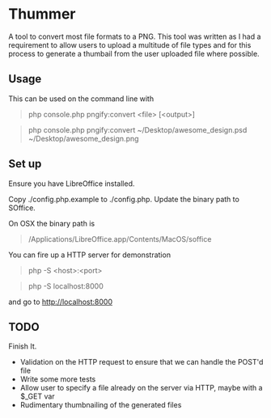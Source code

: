 # Thummer

A tool to convert most file formats to a PNG. This tool was written as I had a requirement
to allow users to upload a multitude of file types and for this process to generate a thumbail
from the user uploaded file where possible.

## Usage

This can be used on the command line with 

> php console.php pngify:convert \<file\> \[\<output\>\]

> php console.php pngify:convert ~/Desktop/awesome_design.psd ~/Desktop/awesome_design.png

## Set up

Ensure you have LibreOffice installed.

Copy ./config.php.example to ./config.php. Update the binary path to SOffice.

On OSX the binary path is

> /Applications/LibreOffice.app/Contents/MacOS/soffice

You can fire up a HTTP server for demonstration

> php -S \<host\>:\<port\> 

> php -S localhost:8000

and go to [http://localhost:8000]()


## TODO

Finish It.

- Validation on the HTTP request to ensure that we can handle the POST'd file
- Write some more tests
- Allow user to specify a file already on the server via HTTP, maybe with a $_GET var
- Rudimentary thumbnailing of the generated files 